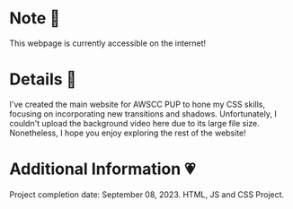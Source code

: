 # Note 🍥
This webpage is currently accessible on the internet!

# Details 🎀
I've created the main website for AWSCC PUP to hone my CSS skills, focusing on incorporating new transitions and shadows. Unfortunately, I couldn't upload the background video here due to its large file size. Nonetheless, I hope you enjoy exploring the rest of the website!
   
# Additional Information 💗
Project completion date: September 08, 2023.
HTML, JS and CSS Project.
